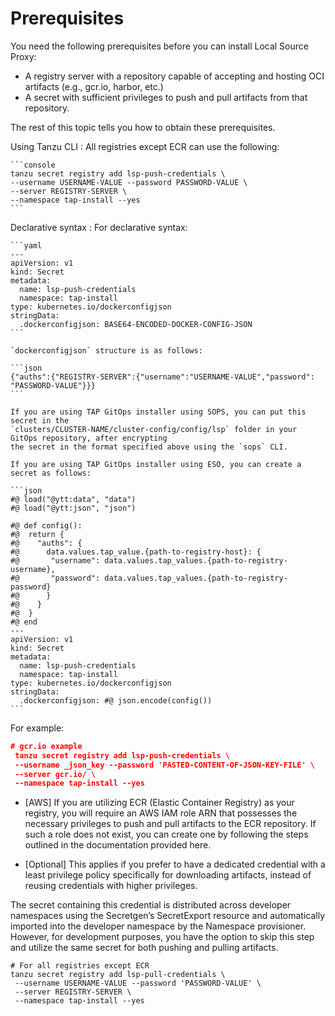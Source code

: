# Prerequisites

You need the following prerequisites before you can install Local Source Proxy:

- A registry server with a repository capable of accepting and hosting OCI artifacts (e.g., gcr.io,
  harbor, etc.)
- A secret with sufficient privileges to push and pull artifacts from that repository.

The rest of this topic tells you how to obtain these prerequisites.

Using Tanzu CLI
: All registries except ECR can use the following:

    ```console
    tanzu secret registry add lsp-push-credentials \
    --username USERNAME-VALUE --password PASSWORD-VALUE \
    --server REGISTRY-SERVER \
    --namespace tap-install --yes
    ```

Declarative syntax
: For declarative syntax:

    ```yaml
    ---
    apiVersion: v1
    kind: Secret
    metadata:
      name: lsp-push-credentials
      namespace: tap-install
    type: kubernetes.io/dockerconfigjson
    stringData:
      .dockerconfigjson: BASE64-ENCODED-DOCKER-CONFIG-JSON
    ```

    `dockerconfigjson` structure is as follows:

    ```json
    {"auths":{"REGISTRY-SERVER":{"username":"USERNAME-VALUE","password": "PASSWORD-VALUE"}}}
    ```

    If you are using TAP GitOps installer using SOPS, you can put this secret in the
    `clusters/CLUSTER-NAME/cluster-config/config/lsp` folder in your GitOps repository, after encrypting
    the secret in the format specified above using the `sops` CLI.

    If you are using TAP GitOps installer using ESO, you can create a secret as follows:

    ```json
    #@ load("@ytt:data", "data")
    #@ load("@ytt:json", "json")

    #@ def config():
    #@  return {
    #@    "auths": {
    #@      data.values.tap_value.{path-to-registry-host}: {
    #@       "username": data.values.tap_values.{path-to-registry-username},
    #@       "password": data.values.tap_values.{path-to-registry-password}
    #@      }
    #@    }
    #@  }
    #@ end
    ---
    apiVersion: v1
    kind: Secret
    metadata:
      name: lsp-push-credentials
      namespace: tap-install
    type: kubernetes.io/dockerconfigjson
    stringData:
      .dockerconfigjson: #@ json.encode(config())
    ```

For example:

```json
# gcr.io example
 tanzu secret registry add lsp-push-credentials \
 --username _json_key --password 'PASTED-CONTENT-OF-JSON-KEY-FILE' \
 --server gcr.io/ \
 --namespace tap-install --yes
```

- [AWS] If you are utilizing ECR (Elastic Container Registry) as your registry, you will require an
  AWS IAM role ARN that possesses the necessary privileges to push and pull artifacts to the ECR
  repository. If such a role does not exist, you can create one by following the steps outlined in
  the documentation provided here.

- [Optional] This applies if you prefer to have a dedicated credential with a least privilege policy
  specifically for downloading artifacts, instead of reusing credentials with higher privileges.

The secret containing this credential is distributed across developer namespaces using the
Secretgen’s SecretExport resource and automatically imported into the developer namespace by the
Namespace provisioner. However, for development purposes, you have the option to skip this step and
utilize the same secret for both pushing and pulling artifacts.

```console
# For all registries except ECR
tanzu secret registry add lsp-pull-credentials \
 --username USERNAME-VALUE --password 'PASSWORD-VALUE' \
 --server REGISTRY-SERVER \
 --namespace tap-install --yes
```